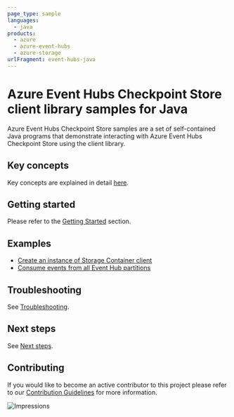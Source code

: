 ```yaml
---
page_type: sample
languages:
  - java
products:
  - azure
  - azure-event-hubs
  - azure-storage
urlFragment: event-hubs-java
---
```


# Azure Event Hubs Checkpoint Store client library samples for Java

Azure Event Hubs Checkpoint Store samples are a set of self-contained Java programs that demonstrate interacting 
with Azure Event Hubs Checkpoint Store using the client library. 

## Key concepts
Key concepts are explained in detail [here][sdk_readme_key_concepts].

## Getting started
Please refer to the [Getting Started][sdk_readme_getting_started] section.

## Examples

- [Create an instance of Storage Container client][sample_container_client]
- [Consume events from all Event Hub partitions][sample_event_processor]

## Troubleshooting
See [Troubleshooting][sdk_readme_troubleshooting].

## Next steps
See [Next steps][sdk_readme_next_steps].

## Contributing

If you would like to become an active contributor to this project please refer to our [Contribution
Guidelines](../../CONTRIBUTING.md) for more information.

<!-- Links -->
[sdk_readme_key_concepts]: ../../README.md#key-concepts
[sdk_readme_getting_started]: ../../README.md#getting-started
[sdk_readme_troubleshooting]: ../../README.md#troubleshooting
[sdk_readme_next_steps]: ../../README.md#next-steps
[sample_container_client]: ./java/com/azure/messaging/eventhubs/checkpointstore/blob/BlobCheckpointStoreSample.java
[sample_event_processor]: ./java/com/azure/messaging/eventhubs/checkpointstore/blob/EventProcessorBlobCheckpointStoreSample.java

![Impressions](https://azure-sdk-impressions.azurewebsites.net/api/impressions/azure-sdk-for-java%2Fsdk%2Feventhubs%2Fazure-messaging-eventhubs-checkpointstore-blob%2Fsrc%2Fsamples%2FREADME.png)
